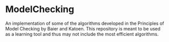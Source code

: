 # ModelChecking

An implementation of some of the algorithms developed in the Principles of Model Checking by Baier and Katoen. This repository is meant to be used as a learning tool and thus may not include the most efficient algorithms.